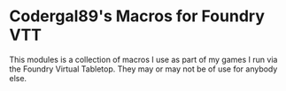 # Codergal89's Macros for Foundry VTT

This modules is a collection of macros I use as part of my games I run via the Foundry Virtual Tabletop.
They may or may not be of use for anybody else.

